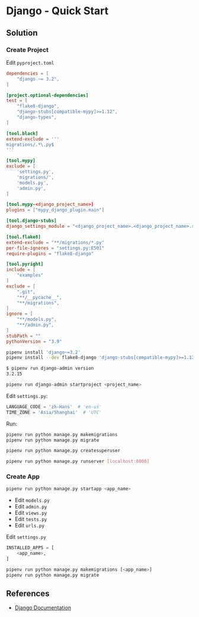 # Django - Quick Start

## Solution

### Create Project

Edit `pyproject.toml`

```toml
dependencies = [
    "django ~= 3.2",
]

[project.optional-dependencies]
test = [
    "flake8-django",
    "django-stubs[compatible-mypy]>=1.12",
    "django-types",
]

[tool.black]
extend-exclude = '''
migrations/.*\.py$
'''

[tool.mypy]
exclude = [
    'settings.py',
    'migrations/',
    'models.py',
    'admin.py',
]

[tool.mypy-<django_project_name>]
plugins = ["mypy_django_plugin.main"]

[tool.django-stubs]
django_settings_module = "<django_project_name>.<django_project_name>.settings"

[tool.flake8]
extend-exclude = "**/migrations/*.py"
per-file-ignores = "settings.py:E501"
require-plugins = "flake8-django"

[tool.pyright]
include = [
    "examples"
]
exclude = [
    ".git",
    "**/__pycache__",
    "**/migrations",
]
ignore = [
    "**/models.py",
    "**/admin.py",
]
stubPath = ""
pythonVersion = "3.9"
```

```bash
pipenv install 'django~=3.2'
pipenv install --dev flake8-django 'django-stubs[compatible-mypy]>=1.12'

$ pipenv run django-admin version
3.2.15

pipenv run django-admin startproject <project_name>
```

Edit `settings.py`:

```python
LANGUAGE_CODE = 'zh-Hans'  # 'en-us'
TIME_ZONE = 'Asia/Shanghai'  # 'UTC'
```

Run:

```bash
pipenv run python manage.py makemigrations
pipenv run python manage.py migrate

pipenv run python manage.py createsuperuser

pipenv run python manage.py runserver [localhost:8000]
```

### Create App

```python
pipenv run python manage.py startapp <app_name>
```

- Edit `models.py`
- Edit `admin.py`
- Edit `views.py`
- Edit `tests.py`
- Edit `urls.py`

Edit `settings.py`

```python
INSTALLED_APPS = [
    <app_name>,
]
```

```bash
pipenv run python manage.py makemigrations [<app_name>]
pipenv run python manage.py migrate
```

## References

- [Django Documentation](https://docs.djangoproject.com/)
